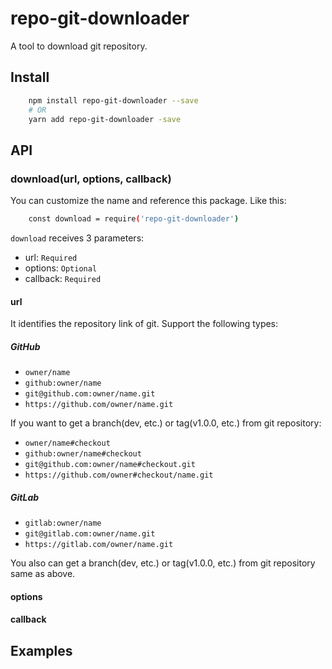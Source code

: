 # repo-git-downloader

A tool to download git repository.

## Install

```sh
    npm install repo-git-downloader --save
    # OR
    yarn add repo-git-downloader -save
```

## API

### download(url, options, callback)

You can customize the name and reference this package. Like this:

``` sh
    const download = require('repo-git-downloader')
```

`download` receives 3 parameters:

* url: `Required`
* options: `Optional`
* callback: `Required`

#### url

It identifies the repository link of git. Support the following types:

##### GitHub

* `owner/name`
* `github:owner/name`
* `git@github.com:owner/name.git`
* `https://github.com/owner/name.git`

If you want to get a branch(dev, etc.) or tag(v1.0.0, etc.) from git repository:

* `owner/name#checkout`
* `github:owner/name#checkout`
* `git@github.com:owner/name#checkout.git`
* `https://github.com/owner#checkout/name.git`

##### GitLab

* `gitlab:owner/name`
* `git@gitlab.com:owner/name.git`
* `https://gitlab.com/owner/name.git`

You also can get a branch(dev, etc.) or tag(v1.0.0, etc.) from git repository same as above.

#### options

#### callback

## Examples

